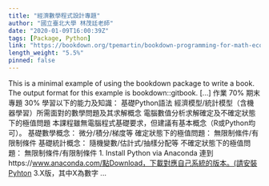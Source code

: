 ```yaml
---
title: "經濟數學程式設計專題"
author: "國立臺北大學 林茂廷老師"
date: "2020-01-09T16:00:39Z"
tags: [Package, Python]
link: "https://bookdown.org/tpemartin/bookdown-programming-for-math-economics/"
length_weight: "5.5%"
pinned: false
---
```


This is a minimal example of using the bookdown package to write a book. The output format for this example is bookdown::gitbook. [...] 作業 70% 期末專題 30% 學習以下的能力及知識：
基礎Python語法 經濟模型/統計模型（含機器學習）所需面對的數學問題及其求解概念 電腦數值分析求解確定及不確定狀態下的極值問題 本課程雖無電腦程式基礎要求，但建議有基本概念（R或Python均可）。 基礎數學概念：
微分/積分/梯度等 確定狀態下的極值問題：
無限制絛件/有限制條件 基礎統計概念：
隨機變數/估計式/抽樣分配等 不確定狀態下的極值問題：
無限制條件/有限制條件 1. Install Python via Anaconda
連到https://www.anaconda.com/點Download，下載對應自己系統的版本。(請安裝Pyhton 3.X版，其中X為數字  ...
